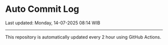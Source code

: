 # Auto Commit Log

Last updated: Monday, 14-07-2025 08:14 WIB

---

This repository is automatically updated every 2 hour using GitHub Actions.
